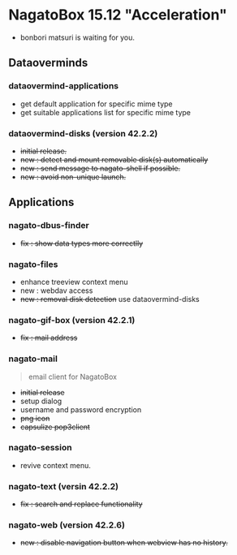 # NagatoBox 15.12 "Acceleration"

+ bonbori matsuri is waiting for you.

## Dataoverminds

### dataovermind-applications

+ get default application for specific mime type
+ get suitable applications list for specific mime type

### dataovermind-disks (version 42.2.2)

+ ~~initial release.~~
+ ~~new : detect and mount removable disk(s) automatically~~
+ ~~new : send message to nagato-shell if possible.~~
+ ~~new : avoid non-unique launch.~~

## Applications

### nagato-dbus-finder

+ ~~fix : show data types more correctlly~~

### nagato-files

+ enhance treeview context menu
+ new : webdav access
+ ~~new : removal disk detection~~ use dataovermind-disks

### nagato-gif-box (version 42.2.1)

+ ~~fix : mail address~~

### nagato-mail

> email client for NagatoBox

+ ~~initial release~~
+ setup dialog
+ username and password encryption
+ ~~png icon~~
+ ~~capsulize pop3client~~

### nagato-session

+ revive context menu.

### nagato-text (versin 42.2.2)

+ ~~fix : search and replace functionality~~

### nagato-web (version 42.2.6)

+ ~~new : disable navigation button when webview has no history.~~
